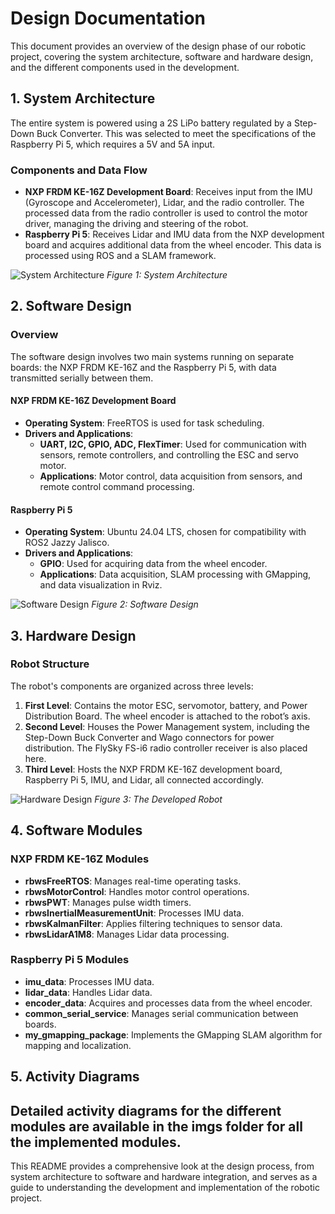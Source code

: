 # Design Documentation

This document provides an overview of the design phase of our robotic project, covering the system architecture, software and hardware design, and the different components used in the development.

## 1. System Architecture

The entire system is powered using a 2S LiPo battery regulated by a Step-Down Buck Converter. This was selected to meet the specifications of the Raspberry Pi 5, which requires a 5V and 5A input.

### Components and Data Flow
- **NXP FRDM KE-16Z Development Board**: Receives input from the IMU (Gyroscope and Accelerometer), Lidar, and the radio controller. The processed data from the radio controller is used to control the motor driver, managing the driving and steering of the robot.
- **Raspberry Pi 5**: Receives Lidar and IMU data from the NXP development board and acquires additional data from the wheel encoder. This data is processed using ROS and a SLAM framework.

![System Architecture](path_to_image/system_architecture.png)
*Figure 1: System Architecture*

## 2. Software Design

### Overview
The software design involves two main systems running on separate boards: the NXP FRDM KE-16Z and the Raspberry Pi 5, with data transmitted serially between them.

#### NXP FRDM KE-16Z Development Board
- **Operating System**: FreeRTOS is used for task scheduling.
- **Drivers and Applications**:
  - **UART, I2C, GPIO, ADC, FlexTimer**: Used for communication with sensors, remote controllers, and controlling the ESC and servo motor.
  - **Applications**: Motor control, data acquisition from sensors, and remote control command processing.

#### Raspberry Pi 5
- **Operating System**: Ubuntu 24.04 LTS, chosen for compatibility with ROS2 Jazzy Jalisco.
- **Drivers and Applications**:
  - **GPIO**: Used for acquiring data from the wheel encoder.
  - **Applications**: Data acquisition, SLAM processing with GMapping, and data visualization in Rviz.

![Software Design](path_to_image/software_design.png)
*Figure 2: Software Design*

## 3. Hardware Design

### Robot Structure
The robot's components are organized across three levels:
1. **First Level**: Contains the motor ESC, servomotor, battery, and Power Distribution Board. The wheel encoder is attached to the robot’s axis.
2. **Second Level**: Houses the Power Management system, including the Step-Down Buck Converter and Wago connectors for power distribution. The FlySky FS-i6 radio controller receiver is also placed here.
3. **Third Level**: Hosts the NXP FRDM KE-16Z development board, Raspberry Pi 5, IMU, and Lidar, all connected accordingly.

![Hardware Design](path_to_image/hardware_design.png)
*Figure 3: The Developed Robot*

## 4. Software Modules

### NXP FRDM KE-16Z Modules
- **rbwsFreeRTOS**: Manages real-time operating tasks.
- **rbwsMotorControl**: Handles motor control operations.
- **rbwsPWT**: Manages pulse width timers.
- **rbwsInertialMeasurementUnit**: Processes IMU data.
- **rbwsKalmanFilter**: Applies filtering techniques to sensor data.
- **rbwsLidarA1M8**: Manages Lidar data processing.

### Raspberry Pi 5 Modules
- **imu_data**: Processes IMU data.
- **lidar_data**: Handles Lidar data.
- **encoder_data**: Acquires and processes data from the wheel encoder.
- **common_serial_service**: Manages serial communication between boards.
- **my_gmapping_package**: Implements the GMapping SLAM algorithm for mapping and localization.

## 5. Activity Diagrams

Detailed activity diagrams for the different modules are available in the imgs folder for all the implemented modules.
---

This README provides a comprehensive look at the design process, from system architecture to software and hardware integration, and serves as a guide to understanding the development and implementation of the robotic project.
